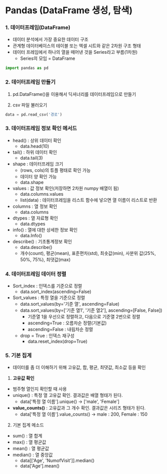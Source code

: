 # Pandas (DataFrame 생성, 탐색)

### 1. 데이터프레임(DataFrame)

 * 데이터 분석에서 가장 중요한 데이터 구조
 * 관계형 데이터베이스의 테이블 또는 엑셀 시트와 같은 2차원 구조 형태
 * 데이터 프레임에서 하나의 열을 떼어낸 것을 Series라고 부름(1차원)
    * Series의 모임 = DataFrame

```python
import pandas as pd
```

### 2. 데이터프레임 만들기
 1. pd.DataFrame()을 이용해서 딕셔너리를 데이터프레임으로 만들기

 2. csv 파일 불러오기
 ```python
 data = pd.read_csv('경로') 
```

### 3. 데이터프레임 정보 확인 메서드
 * head() : 상위 데이터 확인
    * data.head(10)
 * tail() : 하위 데이터 확인
    * data.tail(3)
 * shape : 데이터프레임 크기
    * (rows, cols)의 튜플 평태로 확인 가능
    * 데이터 양 확인 가능
    * data.shape
 * values : 값 정보 확인(저장하면 2차원 numpy 배열이 됨)
    * data.columns.values
    * list(data) : 데이터프레임을 리스트 함수에 넣으면 열 이름이 리스트로 반환
 * columns : 열 정보 확인
    * data.columns
 * dtypes : 열 자료형 확인
    * data.dtypes
 * info() : 열에 대한 상세한 정보 확인
    * data.Info()
 * describe() : 기초통계정보 확인
    * data.describe()
    * 개수(count), 평균(mean), 표준편차(std), 최솟값(min), 사분위 값(25%, 50%, 75%), 최댓값(max)


### 4. 데이터프레임 데이터 정렬
 * Sort_index : 인덱스를 기준으로 정렬
   * data.sort_index(ascending=False)
 * Sort_values : 특정 열을 기준으로 정렬
   * data.sort_values(by='기준 열', ascending=Falue)
   * data.sort_values(by=['기준 열1', '기준 열2'], ascending=[False, False])
      * 기준열 1을 우선으로 정렬하고, 다음으로 기준열 2번으로 정렬
      * ascending=True : 오름차순 정렬(기본값)
      * ascending=False : 내림차순 정렬
   * drop = True : 인덱스 재구성
      * data.reset_index(drop=True)

### 5. **기본 집계**
* 데이터를 좀 더 이해하기 위해 고유값, 합, 평균, 최댓값, 최소값 등을 확인

1. **고유값 확인**
 * 범주형 열인지 확인할 때 사용
 * unique() : 특정 열 고유값 확인. 결과값은 배열 형태가 된다.
   * data['특정 열 이름'].unique() -> ['male', 'Female']
 * **value_counts()** : 고유값과 그 개수 확인. 결과값은 시리즈 형태가 된다.
   * data['특정 열 이름'].value_counts() -> male : 200, Female : 150

2. 기본 집계 메소드
 * sum() : 열 합계
 * max() : 열 평균값
 * mean() : 열 평균값
 * median() : 열 중앙값
   * data[['Age', 'NumofVisit']].median()
   * data['Age'].mean()